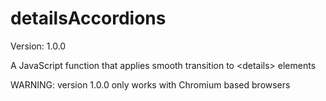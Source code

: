 # detailsAccordions

Version: 1.0.0

A JavaScript function that applies smooth transition to &lt;details> elements

WARNING: version 1.0.0 only works with Chromium based browsers
